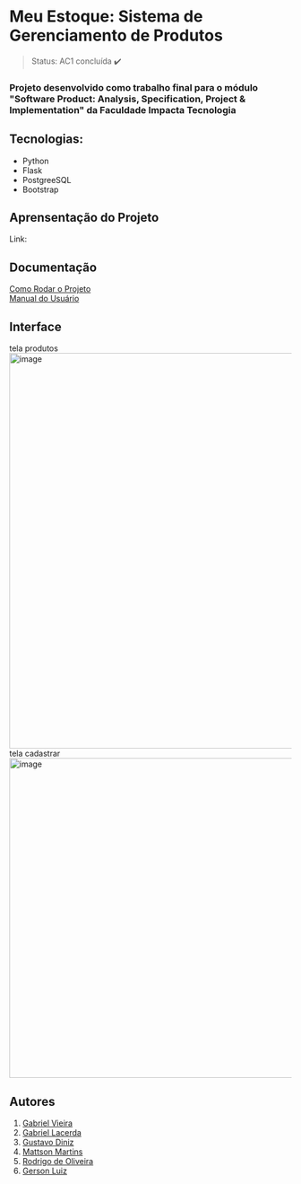 # Meu Estoque: Sistema de Gerenciamento de Produtos

> Status: AC1 concluída ✔️

### Projeto desenvolvido como trabalho final para o módulo "Software Product: Analysis, Specification, Project & Implementation" da Faculdade Impacta Tecnologia

## Tecnologias:

+ Python
+ Flask
+ PostgreeSQL
+ Bootstrap

## Aprensentação do Projeto
Link: 

## Documentação
<a href="https://github.com/nordffa/projeto-final-impacta/blob/main/TUTORIAL.md" target="_blank">Como Rodar o Projeto</a><br>
<a href="https://docs.google.com/document/d/1h6-zxGc2JDp2X-lIJJK4LIyirM9cmFceSaaLQiXtJqk/" target="_blank">Manual do Usuário</a>

## Interface
tela produtos<img width="1641" height="705" alt="image" src="https://github.com/user-attachments/assets/26b0b92a-809f-492c-91a4-aaa012cf235c" />
tela cadastrar<img width="1626" height="570" alt="image" src="https://github.com/user-attachments/assets/b1d50035-a4ae-462f-abca-ee57eaa6f11c" />


## Autores
1. <a href="https://github.com/nordffa" target="_blank">Gabriel Vieira</a>
2. <a href="https://github.com/lacerdagb" target="_blank">Gabriel Lacerda</a>
3. <a href="https://github.com/gudnz" target="_blank">Gustavo Diniz</a>
4. <a href="https://github.com/MattsonMartins" target="_blank">Mattson Martins</a>
5. <a href="https://github.com/rodri2024-n" target="_blank">Rodrigo de Oliveira</a>
6. <a href="https://github.com/gersonluizdev" target="_blank">Gerson Luiz</a>
